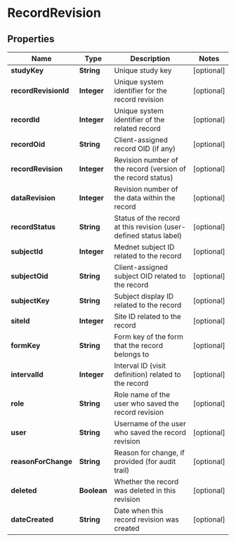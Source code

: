 

# RecordRevision


## Properties

| Name | Type | Description | Notes |
|------------ | ------------- | ------------- | -------------|
|**studyKey** | **String** | Unique study key |  [optional] |
|**recordRevisionId** | **Integer** | Unique system identifier for the record revision |  [optional] |
|**recordId** | **Integer** | Unique system identifier of the related record |  [optional] |
|**recordOid** | **String** | Client-assigned record OID (if any) |  [optional] |
|**recordRevision** | **Integer** | Revision number of the record (version of the record status) |  [optional] |
|**dataRevision** | **Integer** | Revision number of the data within the record |  [optional] |
|**recordStatus** | **String** | Status of the record at this revision (user-defined status label) |  [optional] |
|**subjectId** | **Integer** | Mednet subject ID related to the record |  [optional] |
|**subjectOid** | **String** | Client-assigned subject OID related to the record |  [optional] |
|**subjectKey** | **String** | Subject display ID related to the record |  [optional] |
|**siteId** | **Integer** | Site ID related to the record |  [optional] |
|**formKey** | **String** | Form key of the form that the record belongs to |  [optional] |
|**intervalId** | **Integer** | Interval ID (visit definition) related to the record |  [optional] |
|**role** | **String** | Role name of the user who saved the record revision |  [optional] |
|**user** | **String** | Username of the user who saved the record revision |  [optional] |
|**reasonForChange** | **String** | Reason for change, if provided (for audit trail) |  [optional] |
|**deleted** | **Boolean** | Whether the record was deleted in this revision |  [optional] |
|**dateCreated** | **String** | Date when this record revision was created |  [optional] |



